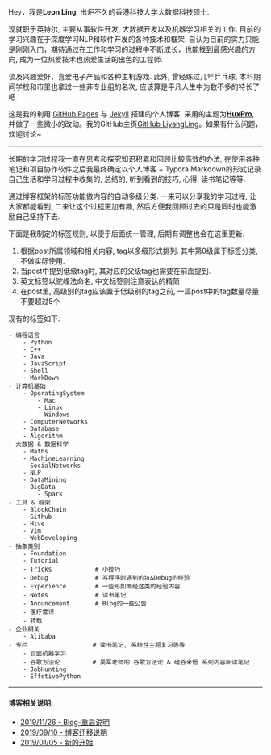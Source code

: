 
Hey，我是**Leon Ling**, 出炉不久的香港科技大学大数据科技硕士.

现就职于英特尔, 主要从事软件开发, 大数据开发以及机器学习相关的工作. 目前的学习兴趣在于深度学习NLP和软件开发的各种技术和框架. 自认为目前的实力只能是刚刚入门，期待通过在工作和学习的过程中不断成长，也能找到最感兴趣的方向, 成为一位热爱技术也热爱生活的出色的工程师.

谈及兴趣爱好，喜爱电子产品和各种主机游戏. 此外, 曾经练过几年乒乓球, 本科期间学校和市里也拿过一些非专业组的名次, 应该算是平凡人生中为数不多的特长了吧. 

这是我的利用 [GitHub Pages](https://pages.github.com/) 与 [Jekyll](http://jekyll.com.cn/) 搭建的个人博客, 采用的主题为[**HuxPro**](https://github.com/Huxpro/huxpro.github.io), 并做了一些微小的改动。我的GitHub主页[GitHub·LiyangLing](https://github.com/LiyangLingIntel)。如果有什么问题，欢迎讨论~

***

长期的学习过程我一直在思考和探究知识积累和回顾比较高效的办法, 在使用各种笔记和项目协作软件之后我最终确定以个人博客 + Typora Markdown的形式记录自己生活和学习过程中收集的, 总结的, 听到看到的技巧, 心得, 读书笔记等等. 

通过博客框架的标签功能做内容的自动多级分类. 一来可以分享我的学习过程, 让大家都能看到; 二来让这个过程更加有趣, 然后方便我回顾过去的只是同时也能激励自己坚持下去.

下面是我制定的标签规则, 以便于后面统一管理, 后期有调整也会在这里更新.

1. 根据post所属领域和相关内容, tag以多级形式排列. 其中第0级属于标签分类, 不做实际使用.
2. 当post中提到低级tag时, 其对应的父级tag也需要在前面提到.
3. 英文标签以驼峰法命名, 中文标签则注意表达的精简
4. 在post里, 高级别的tag应该置于低级别的tag之前, 一篇post中的tag数量尽量不要超过5个

现有的标签如下:

```pseudocode
- 编程语言
    - Python
    - C++
    - Java
    - JavaScript
    - Shell
    - MarkDown
- 计算机基础
    - OperatingSystem
        - Mac
        - Linux
        - Windows
    - ComputerNetworks
    - Database
    - Algorithm
- 大数据 & 数据科学
    - Maths
    - MachineLearning
    - SocialNetworks
    - NLP
    - DataMining
    - BigData
        - Spark
- 工具 & 框架
    - BlockChain
    - Github
    - Hive    
    - Vim
    - WebDeveloping   
- 抽象类别 
    - Foundation
    - Tutorial
    - Tricks            # 小技巧
    - Debug             # 写程序时遇到的坑&Debug的经验
    - Experience        # 一些形如面经这类的经验内容
    - Notes             # 读书笔记
    - Anouncement       # Blog的一些公告
    - 医疗常识
    - 转载
- 企业相关
    - Alibaba
- 专栏                  # 读书笔记, 系统性主题复习等等
    - 百面机器学习
    - 谷歌方法论         # 吴军老师的 谷歌方法论 & 硅谷来信 系列内容阅读笔记
    - JobHunting
    - EffetivePython
```
***
#### 博客相关说明:
* [2019/11/26 - Blog-重启说明](/2019/11/26/Blog-%E9%87%8D%E5%90%AF%E5%A3%B0%E6%98%8E/)
* [2019/09/10 - 博客迁移说明](/2019/09/10/%E5%8D%9A%E5%AE%A2%E8%BF%81%E7%A7%BB%E8%AF%B4%E6%98%8E/)
* [2019/01/05 - 新的开始](/2019/01/05/A-New-Start/)


